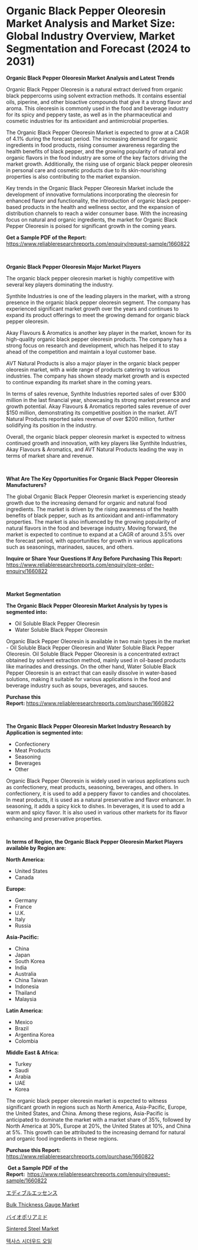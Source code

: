 <p><h1>Organic Black Pepper Oleoresin Market Analysis and Market Size: Global Industry Overview, Market Segmentation and Forecast (2024 to 2031)</h1></p><p><strong>Organic Black Pepper Oleoresin Market Analysis and Latest Trends</strong></p>
<p><p>Organic Black Pepper Oleoresin is a natural extract derived from organic black peppercorns using solvent extraction methods. It contains essential oils, piperine, and other bioactive compounds that give it a strong flavor and aroma. This oleoresin is commonly used in the food and beverage industry for its spicy and peppery taste, as well as in the pharmaceutical and cosmetic industries for its antioxidant and antimicrobial properties.</p><p>The Organic Black Pepper Oleoresin Market is expected to grow at a CAGR of 4.1% during the forecast period. The increasing demand for organic ingredients in food products, rising consumer awareness regarding the health benefits of black pepper, and the growing popularity of natural and organic flavors in the food industry are some of the key factors driving the market growth. Additionally, the rising use of organic black pepper oleoresin in personal care and cosmetic products due to its skin-nourishing properties is also contributing to the market expansion.</p><p>Key trends in the Organic Black Pepper Oleoresin Market include the development of innovative formulations incorporating the oleoresin for enhanced flavor and functionality, the introduction of organic black pepper-based products in the health and wellness sector, and the expansion of distribution channels to reach a wider consumer base. With the increasing focus on natural and organic ingredients, the market for Organic Black Pepper Oleoresin is poised for significant growth in the coming years.</p></p>
<p><strong>Get a Sample PDF of the Report:&nbsp;</strong> <a href="https://www.reliableresearchreports.com/enquiry/request-sample/1660822">https://www.reliableresearchreports.com/enquiry/request-sample/1660822</a></p>
<p>&nbsp;</p>
<p><strong>Organic Black Pepper Oleoresin Major Market Players</strong></p>
<p><p>The organic black pepper oleoresin market is highly competitive with several key players dominating the industry. </p><p>Synthite Industries is one of the leading players in the market, with a strong presence in the organic black pepper oleoresin segment. The company has experienced significant market growth over the years and continues to expand its product offerings to meet the growing demand for organic black pepper oleoresin. </p><p>Akay Flavours & Aromatics is another key player in the market, known for its high-quality organic black pepper oleoresin products. The company has a strong focus on research and development, which has helped it to stay ahead of the competition and maintain a loyal customer base. </p><p>AVT Natural Products is also a major player in the organic black pepper oleoresin market, with a wide range of products catering to various industries. The company has shown steady market growth and is expected to continue expanding its market share in the coming years. </p><p>In terms of sales revenue, Synthite Industries reported sales of over $300 million in the last financial year, showcasing its strong market presence and growth potential. Akay Flavours & Aromatics reported sales revenue of over $150 million, demonstrating its competitive position in the market. AVT Natural Products reported sales revenue of over $200 million, further solidifying its position in the industry. </p><p>Overall, the organic black pepper oleoresin market is expected to witness continued growth and innovation, with key players like Synthite Industries, Akay Flavours & Aromatics, and AVT Natural Products leading the way in terms of market share and revenue.</p></p>
<p>&nbsp;</p>
<p><strong>What Are The Key Opportunities For Organic Black Pepper Oleoresin Manufacturers?</strong></p>
<p><p>The global Organic Black Pepper Oleoresin market is experiencing steady growth due to the increasing demand for organic and natural food ingredients. The market is driven by the rising awareness of the health benefits of black pepper, such as its antioxidant and anti-inflammatory properties. The market is also influenced by the growing popularity of natural flavors in the food and beverage industry. Moving forward, the market is expected to continue to expand at a CAGR of around 3.5% over the forecast period, with opportunities for growth in various applications such as seasonings, marinades, sauces, and others.</p></p>
<p><strong>Inquire or Share Your Questions If Any Before Purchasing This Report:</strong> <a href="https://www.reliableresearchreports.com/enquiry/pre-order-enquiry/1660822">https://www.reliableresearchreports.com/enquiry/pre-order-enquiry/1660822</a></p>
<p>&nbsp;</p>
<p><strong>Market Segmentation</strong></p>
<p><strong>The Organic Black Pepper Oleoresin Market Analysis by types is segmented into:</strong></p>
<p><ul><li>Oil Soluble Black Pepper Oleoresin</li><li>Water Soluble Black Pepper Oleoresin</li></ul></p>
<p><p>Organic Black Pepper Oleoresin is available in two main types in the market - Oil Soluble Black Pepper Oleoresin and Water Soluble Black Pepper Oleoresin. Oil Soluble Black Pepper Oleoresin is a concentrated extract obtained by solvent extraction method, mainly used in oil-based products like marinades and dressings. On the other hand, Water Soluble Black Pepper Oleoresin is an extract that can easily dissolve in water-based solutions, making it suitable for various applications in the food and beverage industry such as soups, beverages, and sauces.</p></p>
<p><strong>Purchase this Report:&nbsp;</strong><a href="https://www.reliableresearchreports.com/purchase/1660822">https://www.reliableresearchreports.com/purchase/1660822</a></p>
<p>&nbsp;</p>
<p><strong>The Organic Black Pepper Oleoresin Market Industry Research by Application is segmented into:</strong></p>
<p><ul><li>Confectionery</li><li>Meat Products</li><li>Seasoning</li><li>Beverages</li><li>Other</li></ul></p>
<p><p>Organic Black Pepper Oleoresin is widely used in various applications such as confectionery, meat products, seasoning, beverages, and others. In confectionery, it is used to add a peppery flavor to candies and chocolates. In meat products, it is used as a natural preservative and flavor enhancer. In seasoning, it adds a spicy kick to dishes. In beverages, it is used to add a warm and spicy flavor. It is also used in various other markets for its flavor enhancing and preservative properties.</p></p>
<p>&nbsp;</p>
<p><strong>In terms of Region, the Organic Black Pepper Oleoresin Market Players available by Region are:</strong></p>
<p>
    <p> <strong> North America: </strong>
        <ul>
            <li>United States</li>
            <li>Canada</li>
        </ul>
        </p> 
    <p> <strong> Europe: </strong>
        <ul>
            <li>Germany</li>
            <li>France</li>
            <li>U.K.</li>
            <li>Italy</li>
            <li>Russia</li>
        </ul>
        </p> 
    <p> <strong> Asia-Pacific: </strong>
        <ul>
            <li>China</li>
            <li>Japan</li>
            <li>South Korea</li>
            <li>India</li>
            <li>Australia</li>
            <li>China Taiwan</li>
            <li>Indonesia</li>
            <li>Thailand</li>
            <li>Malaysia</li>
        </ul>
        </p> 
    <p> <strong> Latin America: </strong>
        <ul>
            <li>Mexico</li>
            <li>Brazil</li>
            <li>Argentina Korea</li>
            <li>Colombia</li>
        </ul>
        </p> 
    <p> <strong> Middle East & Africa: </strong>
        <ul>
            <li>Turkey</li>
            <li>Saudi</li>
            <li>Arabia</li>
            <li>UAE</li>
            <li>Korea</li>
        </ul>
    </p>
    </p>
<p><p>The organic black pepper oleoresin market is expected to witness significant growth in regions such as North America, Asia-Pacific, Europe, the United States, and China. Among these regions, Asia-Pacific is anticipated to dominate the market with a market share of 35%, followed by North America at 30%, Europe at 20%, the United States at 10%, and China at 5%. This growth can be attributed to the increasing demand for natural and organic food ingredients in these regions.</p></p>
<p><strong>Purchase this Report: </strong><a href="https://www.reliableresearchreports.com/purchase/1660822">https://www.reliableresearchreports.com/purchase/1660822</a></p>
<p>&nbsp;<strong>Get a Sample PDF of the Report:&nbsp;&nbsp;</strong><a href="https://www.reliableresearchreports.com/enquiry/request-sample/1660822">https://www.reliableresearchreports.com/enquiry/request-sample/1660822</a></p>
<p><strong></strong></p>
<p><p><a href="https://medium.com/@sophiaard2003/%E9%A3%9F%E7%94%A8%E3%82%A8%E3%83%83%E3%82%BB%E3%83%B3%E3%82%B9%E5%B8%82%E5%A0%B4%E5%88%86%E6%9E%90-%E3%81%9D%E3%81%AEcagr-%E5%B8%82%E5%A0%B4%E3%82%BB%E3%82%B0%E3%83%A1%E3%83%B3%E3%83%86%E3%83%BC%E3%82%B7%E3%83%A7%E3%83%B3-%E3%81%8A%E3%82%88%E3%81%B3%E3%82%B0%E3%83%AD%E3%83%BC%E3%83%90%E3%83%AB%E7%94%A3%E6%A5%AD%E6%A6%82%E8%A6%81-29121a1d6167">エディブルエッセンス</a></p><p><a href="https://boundless-drawbridge-702.notion.site/Bulk-Thickness-Gauge-Market-A-Comprehensive-Report-of-its-Market-Share-Growth-Trends-2024-2031-d33aacffc1f048b89f1ca5da9e497325">Bulk Thickness Gauge Market</a></p><p><a href="https://medium.com/@ebonyhane1955/%E3%83%90%E3%82%A4%E3%82%AA%E3%83%9D%E3%83%AA%E3%82%A2%E3%83%9F%E3%83%89%E5%B8%82%E5%A0%B4%E3%81%AF-2031%E5%B9%B4%E3%81%BE%E3%81%A7%E3%81%AE%E5%B8%82%E5%A0%B4%E3%82%B7%E3%82%A7%E3%82%A2-%E3%82%B5%E3%82%A4%E3%82%BA-%E3%81%8A%E3%82%88%E3%81%B3%E4%BA%88%E6%B8%AC%E3%81%AB%E7%84%A6%E7%82%B9%E3%82%92%E5%BD%93%E3%81%A6%E3%81%A6%E3%81%84%E3%81%BE%E3%81%99-cf24349d210f">バイオポリアミド</a></p><p><a href="https://view.publitas.com/reportprime-1/sintered-steel-market-provides-a-comprehensive-analysis-including-a-macro-overview-of-the-market-as-well-as-micro-details-such-as-market-size-and-competitive-landscape/">Sintered Steel Market</a></p><p><a href="https://medium.com/@cdxynbcyiw5198/%ED%85%8D%EC%82%AC%EC%8A%A4-%EC%84%B8%EB%8D%94%EC%9A%B0%EB%93%9C-%EC%98%A4%EC%9D%BC-%EC%8B%9C%EC%9E%A5-%EA%B7%9C%EB%AA%A8-cagr-%ED%8A%B8%EB%A0%8C%EB%93%9C-2024-2030-91a0413d5ae1">텍사스 시더우드 오일</a></p></p>